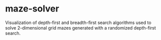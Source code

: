 # maze-solver
Visualization of depth-first and breadth-first search algorithms used to solve 2-dimensional grid mazes generated with a randomized depth-first search.
